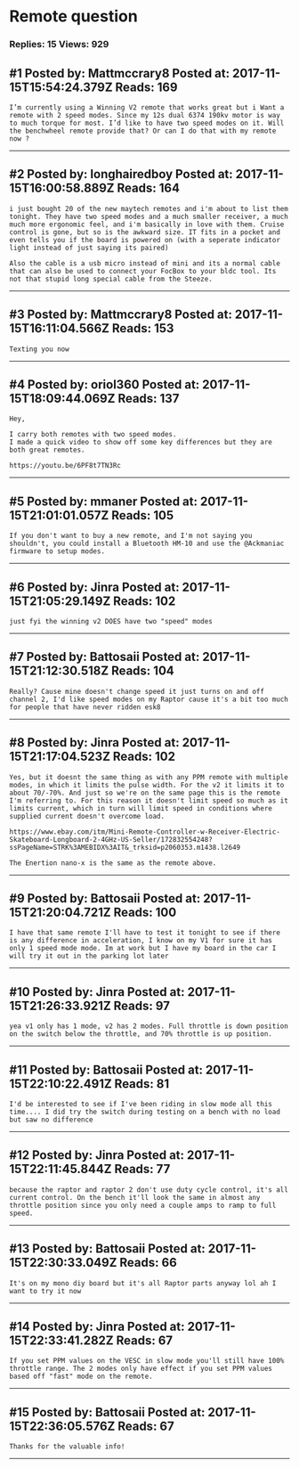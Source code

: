 # Remote question

### Replies: 15 Views: 929

## \#1 Posted by: Mattmccrary8 Posted at: 2017-11-15T15:54:24.379Z Reads: 169

```
I’m currently using a Winning V2 remote that works great but i Want a remote with 2 speed modes. Since my 12s dual 6374 190kv motor is way to much torque for most. I’d like to have two speed modes on it. Will the benchwheel remote provide that? Or can I do that with my remote now ?
```

---
## \#2 Posted by: longhairedboy Posted at: 2017-11-15T16:00:58.889Z Reads: 164

```
i just bought 20 of the new maytech remotes and i'm about to list them tonight. They have two speed modes and a much smaller receiver, a much much more ergonomic feel, and i'm basically in love with them. Cruise control is gone, but so is the awkward size. IT fits in a pocket and even tells you if the board is powered on (with a seperate indicator light instead of just saying its paired)

Also the cable is a usb micro instead of mini and its a normal cable that can also be used to connect your FocBox to your bldc tool. Its not that stupid long special cable from the Steeze.
```

---
## \#3 Posted by: Mattmccrary8 Posted at: 2017-11-15T16:11:04.566Z Reads: 153

```
Texting you now
```

---
## \#4 Posted by: oriol360 Posted at: 2017-11-15T18:09:44.069Z Reads: 137

```
Hey,

I carry both remotes with two speed modes.
I made a quick video to show off some key differences but they are both great remotes.

https://youtu.be/6PF8t7TN3Rc
```

---
## \#5 Posted by: mmaner Posted at: 2017-11-15T21:01:01.057Z Reads: 105

```
If you don't want to buy a new remote, and I'm not saying you shouldn't, you could install a Bluetooth HM-10 and use the @Ackmaniac firmware to setup modes.
```

---
## \#6 Posted by: Jinra Posted at: 2017-11-15T21:05:29.149Z Reads: 102

```
just fyi the winning v2 DOES have two "speed" modes
```

---
## \#7 Posted by: Battosaii Posted at: 2017-11-15T21:12:30.518Z Reads: 104

```
Really? Cause mine doesn't change speed it just turns on and off channel 2, I'd like speed modes on my Raptor cause it's a bit too much for people that have never ridden esk8
```

---
## \#8 Posted by: Jinra Posted at: 2017-11-15T21:17:04.523Z Reads: 102

```
Yes, but it doesnt the same thing as with any PPM remote with multiple modes, in which it limits the pulse width. For the v2 it limits it to about 70/-70%. And just so we're on the same page this is the remote I'm referring to. For this reason it doesn't limit speed so much as it limits current, which in turn will limit speed in conditions where supplied current doesn't overcome load.

https://www.ebay.com/itm/Mini-Remote-Controller-w-Receiver-Electric-Skateboard-Longboard-2-4GHz-US-Seller/172832554248?ssPageName=STRK%3AMEBIDX%3AIT&_trksid=p2060353.m1438.l2649

The Enertion nano-x is the same as the remote above.
```

---
## \#9 Posted by: Battosaii Posted at: 2017-11-15T21:20:04.721Z Reads: 100

```
I have that same remote I'll have to test it tonight to see if there is any difference in acceleration, I know on my V1 for sure it has only 1 speed mode mode. Im at work but I have my board in the car I will try it out in the parking lot later
```

---
## \#10 Posted by: Jinra Posted at: 2017-11-15T21:26:33.921Z Reads: 97

```
yea v1 only has 1 mode, v2 has 2 modes. Full throttle is down position on the switch below the throttle, and 70% throttle is up position.
```

---
## \#11 Posted by: Battosaii Posted at: 2017-11-15T22:10:22.491Z Reads: 81

```
I'd be interested to see if I've been riding in slow mode all this time.... I did try the switch during testing on a bench with no load but saw no difference
```

---
## \#12 Posted by: Jinra Posted at: 2017-11-15T22:11:45.844Z Reads: 77

```
because the raptor and raptor 2 don't use duty cycle control, it's all current control. On the bench it'll look the same in almost any throttle position since you only need a couple amps to ramp to full speed.
```

---
## \#13 Posted by: Battosaii Posted at: 2017-11-15T22:30:33.049Z Reads: 66

```
It's on my mono diy board but it's all Raptor parts anyway lol ah I want to try it now
```

---
## \#14 Posted by: Jinra Posted at: 2017-11-15T22:33:41.282Z Reads: 67

```
If you set PPM values on the VESC in slow mode you'll still have 100% throttle range. The 2 modes only have effect if you set PPM values based off "fast" mode on the remote.
```

---
## \#15 Posted by: Battosaii Posted at: 2017-11-15T22:36:05.576Z Reads: 67

```
Thanks for the valuable info!
```

---
